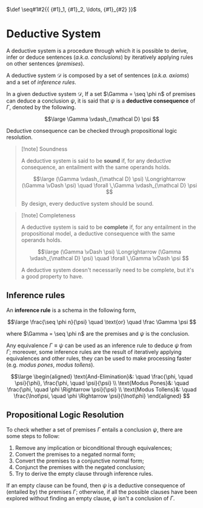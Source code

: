 $\def \seq#1#2{{ {#1}_1, {#1}_2, \ldots, {#1}_{#2} }}$

# Deductive System

A deductive system is a procedure through which it is possible to derive, infer or deduce sentences (*a.k.a. conclusions*) by iteratively applying rules on other sentences (*premises*).

A deductive system $\mathcal D$ is composed by a set of sentences (*a.k.a. axioms*) and a set of *inference rules*.

In a given deductive system $\mathcal D$, If a set $\Gamma = \seq \phi n$ of premises can deduce a conclusion $\psi$, it is said that $\psi$ is a **deductive consequence** of $\Gamma$, denoted by the following.

$$\large
	\Gamma \vdash_{\mathcal D} \psi
$$

Deductive consequence can be checked through propositional logic resolution.

> [!note] Soundness
> 
> A deductive system is said to be **sound** if, for any deductive consequence, an entailment with the same operands holds.
> 
> $$\large
> 	(\Gamma \vdash_{\mathcal D} \psi)
> 	\Longrightarrow
> 	(\Gamma \vDash \psi)
> 	\quad \forall \,\Gamma \vdash_{\mathcal D} \psi
> $$
> 
> By design, every deductive system should be sound.

> [!note] Completeness
> 
> A deductive system is said to be **complete** if, for any entailment in the propositional model, a deductive consequence with the same operands holds.
> 
> $$\large
> 	(\Gamma \vDash \psi)
> 	\Longrightarrow
> 	(\Gamma \vdash_{\mathcal D} \psi)
> 	\quad \forall \,\Gamma \vDash \psi
> $$
> 
> A deductive system doesn't necessarily need to be complete, but it's a good property to have.


## Inference rules

An **inference rule** is a schema in the following form,

$$\large
	\frac{\seq \phi n}{\psi}
	\quad \text{or} \quad
	\frac \Gamma \psi
$$

where $\Gamma = \seq \phi n$ are the premises and $\psi$ is the conclusion.

Any equivalence $\Gamma \equiv \psi$ can be used as an inference rule to deduce $\psi$ from $\Gamma$; moreover, some inference rules are the result of iteratively applying equivalences and other rules, they can be used to make processing faster (e.g. *modus pones*, *modus tollens*).

$$\large
\begin{aligned}
	\text{And-Elimination}&: \quad
	\frac{\phi, \quad \psi}{\phi}, \frac{\phi, \quad \psi}{\psi} \\
	\text{Modus Pones}&: \quad
	\frac{\phi, \quad \phi \Rightarrow \psi}{\psi} \\
	\text{Modus Tollens}&: \quad
	\frac{\lnot\psi, \quad \phi \Rightarrow \psi}{\lnot\phi}
\end{aligned}
$$

## Propositional Logic Resolution

To check whether a set of premises $\Gamma$ entails a conclusion $\psi$, there are some steps to follow:

1. Remove any implication or biconditional through equivalences;
2. Convert the premises to a negated normal form;
3. Convert the premises to a conjunctive normal form;
4. Conjunct the premises with the negated conclusion;
5. Try to derive the empty clause through inference rules.

If an empty clause can be found, then $\psi$ is a deductive consequence of (entailed by) the premises $\Gamma$; otherwise, if all the possible clauses have been explored without finding an empty clause, $\psi$ isn't a conclusion of $\Gamma$.

